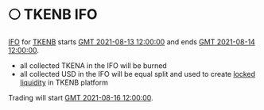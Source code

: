 # 🌕 TKENB IFO

[IFO](tkenb-ifo.md) for [TKENB](../tokenomics/tkenb.md) starts [GMT 2021-08-13 12:00:00](https://www.timeanddate.com/countdown/generic?iso=2021-08-13T12:00:00Z&font=sanserif&p0=1440&csz=1&msg=DEFIFinance.one%20|%20IFO%20TKENB) and ends [GMT 2021-08-14 12:00:00](https://www.timeanddate.com/countdown/generic?iso=2021-08-14T12:00:00Z&font=sanserif&p0=1440&csz=1&msg=DEFIFinance.one%20|%20IFO%20TKENB%20END).

* all collected TKENA in the IFO will be burned
* all collected USD in the IFO will be equal split and used to create [locked liquidity](locked-liquidity.md) in TKENB platform

Trading will start [GMT 2021-08-16 12:00:00](https://www.timeanddate.com/countdown/generic?iso=2021-08-16T12:00:00Z&font=sanserif&p0=1440&csz=1&msg=DEFIFinance.one%20|%20Trading%20TKENB).

